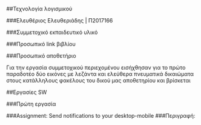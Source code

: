 

##Τεχνολογία λογισμικού

###Ελευθέριος Ελευθεριάδης | Π2017166

###Συμμετοχικό εκπαιδευτικό υλικό

###Προσωπικό link βιβλίου

###Προσωπικό αποθετήριο

Για την εργασία συμμετοχικού περιεχομένου εισήχθησαν για το πρώτο παραδοτέο 
δύο εικόνες με λεζάντα και ελεύθερα πνευματικά δικαιώματα στους κατάλληλους 
φακέλους του δικού μας αποθετηρίου και βρίσκεται

##Εργασίες SW

###Πρώτη εργασία

###Assignment: Send notifications to your desktop-mobile ###Περιγραφή:
